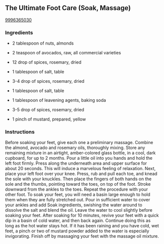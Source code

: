 ## The Ultimate Foot Care (Soak, Massage)

[9996365030](http://www.food.com/recipe/the-ultimate-foot-care-soak-massage-277314)

### Ingredients

 - 2 tablespoon of nuts, almonds

 - 2 teaspoon of avocados, raw, all commercial varieties

 - 12 drop of spices, rosemary, dried

 - 1 tablespoon of salt, table

 - 3-4 drop of spices, rosemary, dried

 - 1 tablespoon of salt, table

 - 1 tablespoon of leavening agents, baking soda

 - 3-5 drop of spices, rosemary, dried

 - 1 pinch of mustard, prepared, yellow

### Instructions

Before soaking your feet, give each one a preliminary massage. Combine the almond, avocado and rosemary oils, thoroughly mixing. Store any remaining mixture in an airtight, amber-colored glass bottle, in a cool, dark cupboard, for up to 2 months. Pour a little oil into you hands and hold the left foot firmly. Press along the underneath area and upper surface for about 20 seconds. This will induce a marvelous feeling of relaxation. Next, place your left foot over your knee. Press, rub and pull each toe, and knead the sole with your knuckles. Then place the fingers of both hands on the sole and the thumbs, pointing toward the toes, on top of the foot. Stroke downward from the ankles to the toes. Repeat the procedure with your other foot. To soak your feet, you will need a basin large enough to hold them when they are fully stretched out. Pour in sufficient water to cover your ankles and add Soak ingredients, swishing the water around to dissolve the salt and blend the oil. Leave the water to cool slightly before soaking your feet. After soaking for 10 minutes, revive your feet with a quick dip in a basin of cold water, and then back again. Continue doing this as long as the hot water stays hot. If it has been raining and you have cold, wet feet, a pinch or two of mustard powder added to the water is especially invigorating. Finish off by massaging your feet with the massage oil mixture.